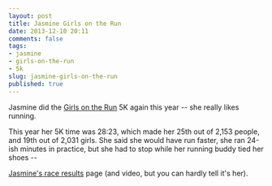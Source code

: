 ```yaml
---
layout: post
title: Jasmine Girls on the Run
date: 2013-12-10 20:11
comments: false
tags:
- jasmine
- girls-on-the-run
- 5k
slug: jasmine-girls-on-the-run
published: true
---
```

Jasmine did the [Girls on the Run][gotr] 5K again this year -- she really likes running.

This year her 5K time was 28:23, which made her 25th out of 2,153 people, and 19th out of 2,031 girls.  She said she would have run faster, she ran 24-ish minutes in practice, but she had to stop while her running buddy tied her shoes -- 

[Jasmine's race results][race results] page (and video, but you can hardly tell it's her).


[gotr]: http://www.gotrnova.org/
[race results]: http://fw.to/OruBIHG
